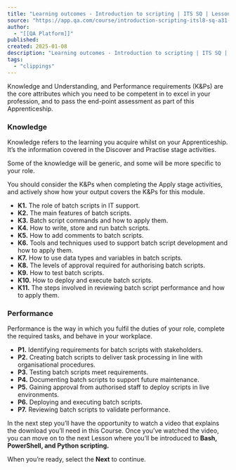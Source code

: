 ```yaml
---
title: "Learning outcomes - Introduction to scripting | ITS SQ | Lesson | QA Platform"
source: "https://app.qa.com/course/introduction-scripting-itsl8-sq-a31-1698/learning-outcomes-05032024111405-05032024122514/?context_id=12176&context_resource=lp"
author:
  - "[[QA Platform]]"
published:
created: 2025-01-08
description: "Learning outcomes - Introduction to scripting | ITS SQ | lesson from QA Platform. Start learning today with our digital training solutions."
tags:
  - "clippings"
---
```

Knowledge and Understanding, and Performance requirements (K&Ps) are the core attributes which you need to be competent in to excel in your profession, and to pass the end-point assessment as part of this Apprenticeship.

### Knowledge 

Knowledge refers to the learning you acquire whilst on your Apprenticeship. It’s the information covered in the Discover and Practise stage activities.  

Some of the knowledge will be generic, and some will be more specific to your role.  

You should consider the K&Ps when completing the Apply stage activities, and actively show how your output covers the K&Ps for this module. 

- **K1.** The role of batch scripts in IT support.
- **K2.** The main features of batch scripts.
- **K3.** Batch script commands and how to apply them.
- **K4.** How to write, store and run batch scripts.
- **K5.** How to add comments to batch scripts.
- **K6.** Tools and techniques used to support batch script development and how to apply them.
- **K7.** How to use data types and variables in batch scripts.
- **K8.** The levels of approval required for authorising batch scripts.
- **K9.** How to test batch scripts.
- **K10.** How to deploy and execute batch scripts.
- **K11.** The steps involved in reviewing batch script performance and how to apply them.

### Performance

Performance is the way in which you fulfil the duties of your role, complete the required tasks, and behave in your workplace.  

- **P1.** Identifying requirements for batch scripts with stakeholders.
- **P2.** Creating batch scripts to deliver task processing in line with organisational procedures.
- **P3.** Testing batch scripts meet requirements.
- **P4.** Documenting batch scripts to support future maintenance.
- **P5.** Gaining approval from authorised staff to deploy scripts in live environments.
- **P6.** Deploying and executing batch scripts.
- **P7.** Reviewing batch scripts to validate performance.

In the next step you’ll have the opportunity to watch a video that explains the download you’ll need in this Course. Once you’ve watched the video, you can move on to the next Lesson where you’ll be introduced to **Bash, PowerShell, and Python scripting.**

When you’re ready, select the **Next** to continue.